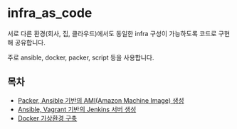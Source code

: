 # infra_as_code

서로 다른 환경(회사, 집, 클라우드)에서도 동일한 infra 구성이 가능하도록 코드로 구현해 공유합니다.

주로 ansible, docker, packer, script 등을 사용합니다.

## 목차

* [Packer, Ansible 기반의 AMI(Amazon Machine Image) 생성](aws-ami/)
* [Ansible, Vagrant 기반의 Jenkins 서버 생성](jenkins/)
* [Docker 가상환경 구축](docker/)
